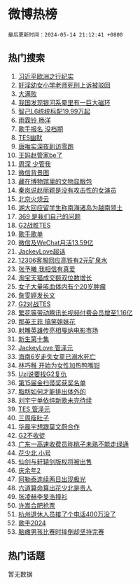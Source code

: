 # 微博热榜

`最后更新时间：2024-05-14 21:12:41 +0800`

## 热门搜索

1. [习近平欧洲之行纪实](https://m.weibo.cn/search?containerid=100103type%3D1%26t%3D10%26q%3D%23%E4%B9%A0%E8%BF%91%E5%B9%B3%E6%AC%A7%E6%B4%B2%E4%B9%8B%E8%A1%8C%E7%BA%AA%E5%AE%9E%23&stream_entry_id=51&isnewpage=1&extparam=seat%3D1%26stream_entry_id%3D51%26c_type%3D51%26dgr%3D0%26pos%3D0%26cate%3D10103%26q%3D%2523%25E4%25B9%25A0%25E8%25BF%2591%25E5%25B9%25B3%25E6%25AC%25A7%25E6%25B4%25B2%25E4%25B9%258B%25E8%25A1%258C%25E7%25BA%25AA%25E5%25AE%259E%2523%26filter_type%3Drealtimehot%26display_time%3D1715692360%26pre_seqid%3D1715692360484926745195)
1. [奸淫幼女小学老师死刑上诉被驳回](https://m.weibo.cn/search?containerid=100103type%3D1%26t%3D10%26q%3D%23%E5%A5%B8%E6%B7%AB%E5%B9%BC%E5%A5%B3%E5%B0%8F%E5%AD%A6%E8%80%81%E5%B8%88%E6%AD%BB%E5%88%91%E4%B8%8A%E8%AF%89%E8%A2%AB%E9%A9%B3%E5%9B%9E%23&stream_entry_id=31&isnewpage=1&extparam=seat%3D1%26stream_entry_id%3D31%26lcate%3D5001%26flag%3D16%26filter_type%3Drealtimehot%26dgr%3D0%26c_type%3D31%26cate%3D5001%26pos%3D0%26realpos%3D1%26band_rank%3D1%26q%3D%2523%25E5%25A5%25B8%25E6%25B7%25AB%25E5%25B9%25BC%25E5%25A5%25B3%25E5%25B0%258F%25E5%25AD%25A6%25E8%2580%2581%25E5%25B8%2588%25E6%25AD%25BB%25E5%2588%2591%25E4%25B8%258A%25E8%25AF%2589%25E8%25A2%25AB%25E9%25A9%25B3%25E5%259B%259E%2523%26display_time%3D1715692360%26pre_seqid%3D1715692360484926745195)
1. [大满败](https://m.weibo.cn/search?containerid=100103type%3D1%26t%3D10%26q%3D%E5%A4%A7%E6%BB%A1%E8%B4%A5&stream_entry_id=31&isnewpage=1&extparam=seat%3D1%26stream_entry_id%3D31%26lcate%3D5001%26flag%3D2%26filter_type%3Drealtimehot%26dgr%3D0%26c_type%3D31%26cate%3D5001%26pos%3D1%26realpos%3D2%26band_rank%3D2%26q%3D%25E5%25A4%25A7%25E6%25BB%25A1%25E8%25B4%25A5%26display_time%3D1715692360%26pre_seqid%3D1715692360484926745195)
1. [我国发现银河系晕里有一巨大磁环](https://m.weibo.cn/search?containerid=100103type%3D1%26t%3D10%26q%3D%23%E6%88%91%E5%9B%BD%E5%8F%91%E7%8E%B0%E9%93%B6%E6%B2%B3%E7%B3%BB%E6%99%95%E9%87%8C%E6%9C%89%E4%B8%80%E5%B7%A8%E5%A4%A7%E7%A3%81%E7%8E%AF%23&stream_entry_id=31&isnewpage=1&extparam=seat%3D1%26stream_entry_id%3D31%26lcate%3D5001%26flag%3D0%26filter_type%3Drealtimehot%26dgr%3D0%26c_type%3D31%26cate%3D5001%26pos%3D2%26realpos%3D3%26band_rank%3D3%26q%3D%2523%25E6%2588%2591%25E5%259B%25BD%25E5%258F%2591%25E7%258E%25B0%25E9%2593%25B6%25E6%25B2%25B3%25E7%25B3%25BB%25E6%2599%2595%25E9%2587%258C%25E6%259C%2589%25E4%25B8%2580%25E5%25B7%25A8%25E5%25A4%25A7%25E7%25A3%2581%25E7%258E%25AF%2523%26display_time%3D1715692360%26pre_seqid%3D1715692360484926745195)
1. [智己L6统统标配19.99万起](https://m.weibo.cn/search?containerid=100103type%3D1%26t%3D10%26q%3D%23%E6%99%BA%E5%B7%B1L6%E7%BB%9F%E7%BB%9F%E6%A0%87%E9%85%8D19.99%E4%B8%87%E8%B5%B7%23&stream_entry_id=31&isnewpage=1&extparam=seat%3D1%26stream_entry_id%3D31%26lcate%3D5001%26is_ad_pos%3D1%26filter_type%3Drealtimehot%26dgr%3D0%26c_type%3D31%26adid%3D236280%26pos%3D3%26cate%3D5001%26band_rank%3D4%26q%3D%2523%25E6%2599%25BA%25E5%25B7%25B1L6%25E7%25BB%259F%25E7%25BB%259F%25E6%25A0%2587%25E9%2585%258D19.99%25E4%25B8%2587%25E8%25B5%25B7%2523%26topic_ad%3D1%26display_time%3D1715692360%26pre_seqid%3D1715692360484926745195)
1. [雨霖铃 杨洋](https://m.weibo.cn/search?containerid=100103type%3D1%26t%3D10%26q%3D%E9%9B%A8%E9%9C%96%E9%93%83+%E6%9D%A8%E6%B4%8B&stream_entry_id=31&isnewpage=1&extparam=seat%3D1%26stream_entry_id%3D31%26lcate%3D5001%26flag%3D1%26filter_type%3Drealtimehot%26dgr%3D0%26c_type%3D31%26cate%3D5001%26pos%3D4%26realpos%3D4%26band_rank%3D4%26q%3D%25E9%259B%25A8%25E9%259C%2596%25E9%2593%2583%2520%25E6%259D%25A8%25E6%25B4%258B%26display_time%3D1715692360%26pre_seqid%3D1715692360484926745195)
1. [歌手报名 没档期](https://m.weibo.cn/search?containerid=100103type%3D1%26t%3D10%26q%3D%E6%AD%8C%E6%89%8B%E6%8A%A5%E5%90%8D+%E6%B2%A1%E6%A1%A3%E6%9C%9F&stream_entry_id=31&isnewpage=1&extparam=seat%3D1%26stream_entry_id%3D31%26lcate%3D5001%26flag%3D2%26filter_type%3Drealtimehot%26dgr%3D0%26c_type%3D31%26cate%3D5001%26pos%3D5%26realpos%3D5%26band_rank%3D5%26q%3D%25E6%25AD%258C%25E6%2589%258B%25E6%258A%25A5%25E5%2590%258D%2520%25E6%25B2%25A1%25E6%25A1%25A3%25E6%259C%259F%26display_time%3D1715692360%26pre_seqid%3D1715692360484926745195)
1. [TES幽默](https://m.weibo.cn/search?containerid=100103type%3D1%26t%3D10%26q%3D%23TES%E5%B9%BD%E9%BB%98%23&stream_entry_id=31&isnewpage=1&extparam=seat%3D1%26stream_entry_id%3D31%26lcate%3D5001%26flag%3D0%26filter_type%3Drealtimehot%26dgr%3D0%26c_type%3D31%26cate%3D5001%26pos%3D6%26realpos%3D6%26band_rank%3D6%26q%3D%2523TES%25E5%25B9%25BD%25E9%25BB%2598%2523%26display_time%3D1715692360%26pre_seqid%3D1715692360484926745195)
1. [唐唯实深夜到访零跑](https://m.weibo.cn/search?containerid=100103type%3D1%26t%3D10%26q%3D%23%E5%94%90%E5%94%AF%E5%AE%9E%E6%B7%B1%E5%A4%9C%E5%88%B0%E8%AE%BF%E9%9B%B6%E8%B7%91%23&stream_entry_id=31&isnewpage=1&extparam=seat%3D1%26stream_entry_id%3D31%26lcate%3D5001%26is_ad_pos%3D1%26filter_type%3Drealtimehot%26dgr%3D0%26c_type%3D31%26adid%3D236282%26pos%3D7%26cate%3D5001%26band_rank%3D7%26q%3D%2523%25E5%2594%2590%25E5%2594%25AF%25E5%25AE%259E%25E6%25B7%25B1%25E5%25A4%259C%25E5%2588%25B0%25E8%25AE%25BF%25E9%259B%25B6%25E8%25B7%2591%2523%26topic_ad%3D1%26display_time%3D1715692360%26pre_seqid%3D1715692360484926745195)
1. [王妈赵管家be了](https://m.weibo.cn/search?containerid=100103type%3D1%26t%3D10%26q%3D%E7%8E%8B%E5%A6%88%E8%B5%B5%E7%AE%A1%E5%AE%B6be%E4%BA%86&stream_entry_id=31&isnewpage=1&extparam=seat%3D1%26stream_entry_id%3D31%26lcate%3D5001%26flag%3D2%26filter_type%3Drealtimehot%26dgr%3D0%26c_type%3D31%26cate%3D5001%26pos%3D8%26realpos%3D7%26band_rank%3D7%26q%3D%25E7%258E%258B%25E5%25A6%2588%25E8%25B5%25B5%25E7%25AE%25A1%25E5%25AE%25B6be%25E4%25BA%2586%26display_time%3D1715692360%26pre_seqid%3D1715692360484926745195)
1. [周深 少管我](https://m.weibo.cn/search?containerid=100103type%3D1%26t%3D10%26q%3D%E5%91%A8%E6%B7%B1+%E5%B0%91%E7%AE%A1%E6%88%91&stream_entry_id=31&isnewpage=1&extparam=seat%3D1%26stream_entry_id%3D31%26lcate%3D5001%26flag%3D16%26filter_type%3Drealtimehot%26dgr%3D0%26c_type%3D31%26cate%3D5001%26pos%3D9%26realpos%3D8%26band_rank%3D8%26q%3D%25E5%2591%25A8%25E6%25B7%25B1%2520%25E5%25B0%2591%25E7%25AE%25A1%25E6%2588%2591%26display_time%3D1715692360%26pre_seqid%3D1715692360484926745195)
1. [微信背景图](https://m.weibo.cn/search?containerid=100103type%3D1%26t%3D10%26q%3D%E5%BE%AE%E4%BF%A1%E8%83%8C%E6%99%AF%E5%9B%BE&stream_entry_id=31&isnewpage=1&extparam=seat%3D1%26stream_entry_id%3D31%26lcate%3D5001%26flag%3D0%26filter_type%3Drealtimehot%26dgr%3D0%26c_type%3D31%26cate%3D5001%26pos%3D10%26realpos%3D9%26band_rank%3D9%26q%3D%25E5%25BE%25AE%25E4%25BF%25A1%25E8%2583%258C%25E6%2599%25AF%25E5%259B%25BE%26display_time%3D1715692360%26pre_seqid%3D1715692360484926745195)
1. [藏在博物馆里的文物显眼包](https://m.weibo.cn/search?containerid=100103type%3D1%26t%3D10%26q%3D%23%E8%97%8F%E5%9C%A8%E5%8D%9A%E7%89%A9%E9%A6%86%E9%87%8C%E7%9A%84%E6%96%87%E7%89%A9%E6%98%BE%E7%9C%BC%E5%8C%85%23&stream_entry_id=31&isnewpage=1&extparam=seat%3D1%26stream_entry_id%3D31%26lcate%3D5001%26flag%3D32768%26filter_type%3Drealtimehot%26dgr%3D0%26c_type%3D31%26cate%3D5001%26pos%3D11%26realpos%3D10%26band_rank%3D10%26q%3D%2523%25E8%2597%258F%25E5%259C%25A8%25E5%258D%259A%25E7%2589%25A9%25E9%25A6%2586%25E9%2587%258C%25E7%259A%2584%25E6%2596%2587%25E7%2589%25A9%25E6%2598%25BE%25E7%259C%25BC%25E5%258C%2585%2523%26display_time%3D1715692360%26pre_seqid%3D1715692360484926745195)
1. [秦岚说赵丽颖是没有攻击性的女演员](https://m.weibo.cn/search?containerid=100103type%3D1%26t%3D10%26q%3D%23%E7%A7%A6%E5%B2%9A%E8%AF%B4%E8%B5%B5%E4%B8%BD%E9%A2%96%E6%98%AF%E6%B2%A1%E6%9C%89%E6%94%BB%E5%87%BB%E6%80%A7%E7%9A%84%E5%A5%B3%E6%BC%94%E5%91%98%23&stream_entry_id=31&isnewpage=1&extparam=seat%3D1%26stream_entry_id%3D31%26lcate%3D5001%26flag%3D2%26filter_type%3Drealtimehot%26dgr%3D0%26c_type%3D31%26cate%3D5001%26pos%3D12%26realpos%3D11%26band_rank%3D11%26q%3D%2523%25E7%25A7%25A6%25E5%25B2%259A%25E8%25AF%25B4%25E8%25B5%25B5%25E4%25B8%25BD%25E9%25A2%2596%25E6%2598%25AF%25E6%25B2%25A1%25E6%259C%2589%25E6%2594%25BB%25E5%2587%25BB%25E6%2580%25A7%25E7%259A%2584%25E5%25A5%25B3%25E6%25BC%2594%25E5%2591%2598%2523%26display_time%3D1715692360%26pre_seqid%3D1715692360484926745195)
1. [北京火烧云](https://m.weibo.cn/search?containerid=100103type%3D1%26t%3D10%26q%3D%E5%8C%97%E4%BA%AC%E7%81%AB%E7%83%A7%E4%BA%91&stream_entry_id=31&isnewpage=1&extparam=seat%3D1%26stream_entry_id%3D31%26lcate%3D5001%26flag%3D0%26filter_type%3Drealtimehot%26dgr%3D0%26c_type%3D31%26cate%3D5001%26pos%3D13%26realpos%3D12%26band_rank%3D12%26q%3D%25E5%258C%2597%25E4%25BA%25AC%25E7%2581%25AB%25E7%2583%25A7%25E4%25BA%2591%26display_time%3D1715692360%26pre_seqid%3D1715692360484926745195)
1. [湖大回应留学生称南海诸岛为越南领土](https://m.weibo.cn/search?containerid=100103type%3D1%26t%3D10%26q%3D%23%E6%B9%96%E5%A4%A7%E5%9B%9E%E5%BA%94%E7%95%99%E5%AD%A6%E7%94%9F%E7%A7%B0%E5%8D%97%E6%B5%B7%E8%AF%B8%E5%B2%9B%E4%B8%BA%E8%B6%8A%E5%8D%97%E9%A2%86%E5%9C%9F%23&stream_entry_id=31&isnewpage=1&extparam=seat%3D1%26stream_entry_id%3D31%26lcate%3D5001%26flag%3D1%26filter_type%3Drealtimehot%26dgr%3D0%26c_type%3D31%26cate%3D5001%26pos%3D14%26realpos%3D13%26band_rank%3D13%26q%3D%2523%25E6%25B9%2596%25E5%25A4%25A7%25E5%259B%259E%25E5%25BA%2594%25E7%2595%2599%25E5%25AD%25A6%25E7%2594%259F%25E7%25A7%25B0%25E5%258D%2597%25E6%25B5%25B7%25E8%25AF%25B8%25E5%25B2%259B%25E4%25B8%25BA%25E8%25B6%258A%25E5%258D%2597%25E9%25A2%2586%25E5%259C%259F%2523%26display_time%3D1715692360%26pre_seqid%3D1715692360484926745195)
1. [369 是我们自己的问题](https://m.weibo.cn/search?containerid=100103type%3D1%26t%3D10%26q%3D369+%E6%98%AF%E6%88%91%E4%BB%AC%E8%87%AA%E5%B7%B1%E7%9A%84%E9%97%AE%E9%A2%98&stream_entry_id=31&isnewpage=1&extparam=seat%3D1%26stream_entry_id%3D31%26lcate%3D5001%26flag%3D1%26filter_type%3Drealtimehot%26dgr%3D0%26c_type%3D31%26cate%3D5001%26pos%3D15%26realpos%3D14%26band_rank%3D14%26q%3D369%2520%25E6%2598%25AF%25E6%2588%2591%25E4%25BB%25AC%25E8%2587%25AA%25E5%25B7%25B1%25E7%259A%2584%25E9%2597%25AE%25E9%25A2%2598%26display_time%3D1715692360%26pre_seqid%3D1715692360484926745195)
1. [G2战胜TES](https://m.weibo.cn/search?containerid=100103type%3D1%26t%3D10%26q%3D%23G2%E6%88%98%E8%83%9CTES%23&stream_entry_id=31&isnewpage=1&extparam=seat%3D1%26stream_entry_id%3D31%26lcate%3D5001%26flag%3D0%26filter_type%3Drealtimehot%26dgr%3D0%26c_type%3D31%26cate%3D5001%26pos%3D16%26realpos%3D15%26band_rank%3D15%26q%3D%2523G2%25E6%2588%2598%25E8%2583%259CTES%2523%26display_time%3D1715692360%26pre_seqid%3D1715692360484926745195)
1. [歌手歌单](https://m.weibo.cn/search?containerid=100103type%3D1%26t%3D10%26q%3D%E6%AD%8C%E6%89%8B%E6%AD%8C%E5%8D%95&stream_entry_id=31&isnewpage=1&extparam=seat%3D1%26stream_entry_id%3D31%26lcate%3D5001%26flag%3D0%26filter_type%3Drealtimehot%26dgr%3D0%26c_type%3D31%26cate%3D5001%26pos%3D17%26realpos%3D16%26band_rank%3D16%26q%3D%25E6%25AD%258C%25E6%2589%258B%25E6%25AD%258C%25E5%258D%2595%26display_time%3D1715692360%26pre_seqid%3D1715692360484926745195)
1. [微信及WeChat月活13.59亿](https://m.weibo.cn/search?containerid=100103type%3D1%26t%3D10%26q%3D%23%E5%BE%AE%E4%BF%A1%E5%8F%8AWeChat%E6%9C%88%E6%B4%BB13.59%E4%BA%BF%23&stream_entry_id=31&isnewpage=1&extparam=seat%3D1%26stream_entry_id%3D31%26lcate%3D5001%26flag%3D0%26filter_type%3Drealtimehot%26dgr%3D0%26c_type%3D31%26cate%3D5001%26pos%3D18%26realpos%3D17%26band_rank%3D17%26q%3D%2523%25E5%25BE%25AE%25E4%25BF%25A1%25E5%258F%258AWeChat%25E6%259C%2588%25E6%25B4%25BB13.59%25E4%25BA%25BF%2523%26display_time%3D1715692360%26pre_seqid%3D1715692360484926745195)
1. [JackeyLove超话](https://m.weibo.cn/search?containerid=100103type%3D1%26t%3D10%26q%3DJackeyLove%E8%B6%85%E8%AF%9D&stream_entry_id=31&isnewpage=1&extparam=seat%3D1%26stream_entry_id%3D31%26lcate%3D5001%26flag%3D1%26filter_type%3Drealtimehot%26dgr%3D0%26c_type%3D31%26cate%3D5001%26pos%3D19%26realpos%3D18%26band_rank%3D18%26q%3DJackeyLove%25E8%25B6%2585%25E8%25AF%259D%26display_time%3D1715692360%26pre_seqid%3D1715692360484926745195)
1. [12306客服回应高铁有2元矿泉水](https://m.weibo.cn/search?containerid=100103type%3D1%26t%3D10%26q%3D%2312306%E5%AE%A2%E6%9C%8D%E5%9B%9E%E5%BA%94%E9%AB%98%E9%93%81%E6%9C%892%E5%85%83%E7%9F%BF%E6%B3%89%E6%B0%B4%23&stream_entry_id=31&isnewpage=1&extparam=seat%3D1%26stream_entry_id%3D31%26lcate%3D5001%26flag%3D0%26filter_type%3Drealtimehot%26dgr%3D0%26c_type%3D31%26cate%3D5001%26pos%3D20%26realpos%3D19%26band_rank%3D19%26q%3D%252312306%25E5%25AE%25A2%25E6%259C%258D%25E5%259B%259E%25E5%25BA%2594%25E9%25AB%2598%25E9%2593%2581%25E6%259C%25892%25E5%2585%2583%25E7%259F%25BF%25E6%25B3%2589%25E6%25B0%25B4%2523%26display_time%3D1715692360%26pre_seqid%3D1715692360484926745195)
1. [张予曦 我相信有真爱](https://m.weibo.cn/search?containerid=100103type%3D1%26t%3D10%26q%3D%E5%BC%A0%E4%BA%88%E6%9B%A6+%E6%88%91%E7%9B%B8%E4%BF%A1%E6%9C%89%E7%9C%9F%E7%88%B1&stream_entry_id=31&isnewpage=1&extparam=seat%3D1%26stream_entry_id%3D31%26lcate%3D5001%26flag%3D1%26filter_type%3Drealtimehot%26dgr%3D0%26c_type%3D31%26cate%3D5001%26pos%3D21%26realpos%3D20%26band_rank%3D20%26q%3D%25E5%25BC%25A0%25E4%25BA%2588%25E6%259B%25A6%2520%25E6%2588%2591%25E7%259B%25B8%25E4%25BF%25A1%25E6%259C%2589%25E7%259C%259F%25E7%2588%25B1%26display_time%3D1715692360%26pre_seqid%3D1715692360484926745195)
1. [淘宝天猫成交额双位数增长](https://m.weibo.cn/search?containerid=100103type%3D1%26t%3D10%26q%3D%23%E6%B7%98%E5%AE%9D%E5%A4%A9%E7%8C%AB%E6%88%90%E4%BA%A4%E9%A2%9D%E5%8F%8C%E4%BD%8D%E6%95%B0%E5%A2%9E%E9%95%BF%23&stream_entry_id=31&isnewpage=1&extparam=seat%3D1%26stream_entry_id%3D31%26lcate%3D5001%26cate%3D5001%26flag%3D0%26filter_type%3Drealtimehot%26dgr%3D0%26c_type%3D31%26adid%3D236440%26pos%3D22%26realpos%3D21%26band_rank%3D21%26q%3D%2523%25E6%25B7%2598%25E5%25AE%259D%25E5%25A4%25A9%25E7%258C%25AB%25E6%2588%2590%25E4%25BA%25A4%25E9%25A2%259D%25E5%258F%258C%25E4%25BD%258D%25E6%2595%25B0%25E5%25A2%259E%25E9%2595%25BF%2523%26display_time%3D1715692360%26pre_seqid%3D1715692360484926745195)
1. [女子大量咳血体内有个20岁肿瘤](https://m.weibo.cn/search?containerid=100103type%3D1%26t%3D10%26q%3D%23%E5%A5%B3%E5%AD%90%E5%A4%A7%E9%87%8F%E5%92%B3%E8%A1%80%E4%BD%93%E5%86%85%E6%9C%89%E4%B8%AA20%E5%B2%81%E8%82%BF%E7%98%A4%23&stream_entry_id=31&isnewpage=1&extparam=seat%3D1%26stream_entry_id%3D31%26lcate%3D5001%26flag%3D1%26filter_type%3Drealtimehot%26dgr%3D0%26c_type%3D31%26cate%3D5001%26pos%3D23%26realpos%3D22%26band_rank%3D22%26q%3D%2523%25E5%25A5%25B3%25E5%25AD%2590%25E5%25A4%25A7%25E9%2587%258F%25E5%2592%25B3%25E8%25A1%2580%25E4%25BD%2593%25E5%2586%2585%25E6%259C%2589%25E4%25B8%25AA20%25E5%25B2%2581%25E8%2582%25BF%25E7%2598%25A4%2523%26display_time%3D1715692360%26pre_seqid%3D1715692360484926745195)
1. [詹雯婷发长文](https://m.weibo.cn/search?containerid=100103type%3D1%26t%3D10%26q%3D%23%E8%A9%B9%E9%9B%AF%E5%A9%B7%E5%8F%91%E9%95%BF%E6%96%87%23&stream_entry_id=31&isnewpage=1&extparam=seat%3D1%26stream_entry_id%3D31%26lcate%3D5001%26flag%3D0%26filter_type%3Drealtimehot%26dgr%3D0%26c_type%3D31%26cate%3D5001%26pos%3D24%26realpos%3D23%26band_rank%3D23%26q%3D%2523%25E8%25A9%25B9%25E9%259B%25AF%25E5%25A9%25B7%25E5%258F%2591%25E9%2595%25BF%25E6%2596%2587%2523%26display_time%3D1715692360%26pre_seqid%3D1715692360484926745195)
1. [G2对战TES](https://m.weibo.cn/search?containerid=100103type%3D1%26t%3D10%26q%3D%23G2%E5%AF%B9%E6%88%98TES%23&stream_entry_id=31&isnewpage=1&extparam=seat%3D1%26stream_entry_id%3D31%26lcate%3D5001%26flag%3D0%26filter_type%3Drealtimehot%26dgr%3D0%26c_type%3D31%26cate%3D5001%26pos%3D25%26realpos%3D24%26band_rank%3D24%26q%3D%2523G2%25E5%25AF%25B9%25E6%2588%2598TES%2523%26display_time%3D1715692360%26pre_seqid%3D1715692360484926745195)
1. [繁花等带动腾讯长视频付费会员增至1.16亿](https://m.weibo.cn/search?containerid=100103type%3D1%26t%3D10%26q%3D%23%E7%B9%81%E8%8A%B1%E7%AD%89%E5%B8%A6%E5%8A%A8%E8%85%BE%E8%AE%AF%E9%95%BF%E8%A7%86%E9%A2%91%E4%BB%98%E8%B4%B9%E4%BC%9A%E5%91%98%E5%A2%9E%E8%87%B31.16%E4%BA%BF%23&stream_entry_id=31&isnewpage=1&extparam=seat%3D1%26stream_entry_id%3D31%26lcate%3D5001%26flag%3D1%26filter_type%3Drealtimehot%26dgr%3D0%26c_type%3D31%26cate%3D5001%26pos%3D26%26realpos%3D25%26band_rank%3D25%26q%3D%2523%25E7%25B9%2581%25E8%258A%25B1%25E7%25AD%2589%25E5%25B8%25A6%25E5%258A%25A8%25E8%2585%25BE%25E8%25AE%25AF%25E9%2595%25BF%25E8%25A7%2586%25E9%25A2%2591%25E4%25BB%2598%25E8%25B4%25B9%25E4%25BC%259A%25E5%2591%2598%25E5%25A2%259E%25E8%2587%25B31.16%25E4%25BA%25BF%2523%26display_time%3D1715692360%26pre_seqid%3D1715692360484926745195)
1. [那英王菲 搞笑姐妹花](https://m.weibo.cn/search?containerid=100103type%3D1%26t%3D10%26q%3D%E9%82%A3%E8%8B%B1%E7%8E%8B%E8%8F%B2+%E6%90%9E%E7%AC%91%E5%A7%90%E5%A6%B9%E8%8A%B1&stream_entry_id=31&isnewpage=1&extparam=seat%3D1%26stream_entry_id%3D31%26lcate%3D5001%26flag%3D1%26filter_type%3Drealtimehot%26dgr%3D0%26c_type%3D31%26cate%3D5001%26pos%3D27%26realpos%3D26%26band_rank%3D26%26q%3D%25E9%2582%25A3%25E8%258B%25B1%25E7%258E%258B%25E8%258F%25B2%2520%25E6%2590%259E%25E7%25AC%2591%25E5%25A7%2590%25E5%25A6%25B9%25E8%258A%25B1%26display_time%3D1715692360%26pre_seqid%3D1715692360484926745195)
1. [射雕英雄传亮相戛纳电影市场](https://m.weibo.cn/search?containerid=100103type%3D1%26t%3D10%26q%3D%23%E5%B0%84%E9%9B%95%E8%8B%B1%E9%9B%84%E4%BC%A0%E4%BA%AE%E7%9B%B8%E6%88%9B%E7%BA%B3%E7%94%B5%E5%BD%B1%E5%B8%82%E5%9C%BA%23&stream_entry_id=31&isnewpage=1&extparam=seat%3D1%26stream_entry_id%3D31%26lcate%3D5001%26flag%3D1%26filter_type%3Drealtimehot%26dgr%3D0%26c_type%3D31%26cate%3D5001%26pos%3D28%26realpos%3D27%26band_rank%3D27%26q%3D%2523%25E5%25B0%2584%25E9%259B%2595%25E8%258B%25B1%25E9%259B%2584%25E4%25BC%25A0%25E4%25BA%25AE%25E7%259B%25B8%25E6%2588%259B%25E7%25BA%25B3%25E7%2594%25B5%25E5%25BD%25B1%25E5%25B8%2582%25E5%259C%25BA%2523%26display_time%3D1715692360%26pre_seqid%3D1715692360484926745195)
1. [新生第十集](https://m.weibo.cn/search?containerid=100103type%3D1%26t%3D10%26q%3D%E6%96%B0%E7%94%9F%E7%AC%AC%E5%8D%81%E9%9B%86&stream_entry_id=31&isnewpage=1&extparam=seat%3D1%26stream_entry_id%3D31%26lcate%3D5001%26flag%3D1%26filter_type%3Drealtimehot%26dgr%3D0%26c_type%3D31%26cate%3D5001%26pos%3D29%26realpos%3D28%26band_rank%3D28%26q%3D%25E6%2596%25B0%25E7%2594%259F%25E7%25AC%25AC%25E5%258D%2581%25E9%259B%2586%26display_time%3D1715692360%26pre_seqid%3D1715692360484926745195)
1. [JackeyLove 管泽元](https://m.weibo.cn/search?containerid=100103type%3D1%26t%3D10%26q%3DJackeyLove+%E7%AE%A1%E6%B3%BD%E5%85%83&stream_entry_id=31&isnewpage=1&extparam=seat%3D1%26stream_entry_id%3D31%26lcate%3D5001%26flag%3D1%26filter_type%3Drealtimehot%26dgr%3D0%26c_type%3D31%26cate%3D5001%26pos%3D30%26realpos%3D29%26band_rank%3D29%26q%3DJackeyLove%2520%25E7%25AE%25A1%25E6%25B3%25BD%25E5%2585%2583%26display_time%3D1715692360%26pre_seqid%3D1715692360484926745195)
1. [海南6岁走失女童已溺水死亡](https://m.weibo.cn/search?containerid=100103type%3D1%26t%3D10%26q%3D%23%E6%B5%B7%E5%8D%976%E5%B2%81%E8%B5%B0%E5%A4%B1%E5%A5%B3%E7%AB%A5%E5%B7%B2%E6%BA%BA%E6%B0%B4%E6%AD%BB%E4%BA%A1%23&stream_entry_id=31&isnewpage=1&extparam=seat%3D1%26stream_entry_id%3D31%26lcate%3D5001%26flag%3D0%26filter_type%3Drealtimehot%26dgr%3D0%26c_type%3D31%26cate%3D5001%26pos%3D31%26realpos%3D30%26band_rank%3D30%26q%3D%2523%25E6%25B5%25B7%25E5%258D%25976%25E5%25B2%2581%25E8%25B5%25B0%25E5%25A4%25B1%25E5%25A5%25B3%25E7%25AB%25A5%25E5%25B7%25B2%25E6%25BA%25BA%25E6%25B0%25B4%25E6%25AD%25BB%25E4%25BA%25A1%2523%26display_time%3D1715692360%26pre_seqid%3D1715692360484926745195)
1. [林巧稚 开始为女性加热鸭嘴钳](https://m.weibo.cn/search?containerid=100103type%3D1%26t%3D10%26q%3D%E6%9E%97%E5%B7%A7%E7%A8%9A+%E5%BC%80%E5%A7%8B%E4%B8%BA%E5%A5%B3%E6%80%A7%E5%8A%A0%E7%83%AD%E9%B8%AD%E5%98%B4%E9%92%B3&stream_entry_id=31&isnewpage=1&extparam=seat%3D1%26stream_entry_id%3D31%26lcate%3D5001%26flag%3D1%26filter_type%3Drealtimehot%26dgr%3D0%26c_type%3D31%26cate%3D5001%26pos%3D32%26realpos%3D31%26band_rank%3D31%26q%3D%25E6%259E%2597%25E5%25B7%25A7%25E7%25A8%259A%2520%25E5%25BC%2580%25E5%25A7%258B%25E4%25B8%25BA%25E5%25A5%25B3%25E6%2580%25A7%25E5%258A%25A0%25E7%2583%25AD%25E9%25B8%25AD%25E5%2598%25B4%25E9%2592%25B3%26display_time%3D1715692360%26pre_seqid%3D1715692360484926745195)
1. [Uzi说要找G2复仇](https://m.weibo.cn/search?containerid=100103type%3D1%26t%3D10%26q%3D%23Uzi%E8%AF%B4%E8%A6%81%E6%89%BEG2%E5%A4%8D%E4%BB%87%23&stream_entry_id=31&isnewpage=1&extparam=seat%3D1%26stream_entry_id%3D31%26lcate%3D5001%26flag%3D1%26filter_type%3Drealtimehot%26dgr%3D0%26c_type%3D31%26cate%3D5001%26pos%3D33%26realpos%3D32%26band_rank%3D32%26q%3D%2523Uzi%25E8%25AF%25B4%25E8%25A6%2581%25E6%2589%25BEG2%25E5%25A4%258D%25E4%25BB%2587%2523%26display_time%3D1715692360%26pre_seqid%3D1715692360484926745195)
1. [第15届金扫帚奖获奖名单](https://m.weibo.cn/search?containerid=100103type%3D1%26t%3D10%26q%3D%23%E7%AC%AC15%E5%B1%8A%E9%87%91%E6%89%AB%E5%B8%9A%E5%A5%96%E8%8E%B7%E5%A5%96%E5%90%8D%E5%8D%95%23&stream_entry_id=31&isnewpage=1&extparam=seat%3D1%26stream_entry_id%3D31%26lcate%3D5001%26flag%3D1%26filter_type%3Drealtimehot%26dgr%3D0%26c_type%3D31%26cate%3D5001%26pos%3D34%26realpos%3D33%26band_rank%3D33%26q%3D%2523%25E7%25AC%25AC15%25E5%25B1%258A%25E9%2587%2591%25E6%2589%25AB%25E5%25B8%259A%25E5%25A5%2596%25E8%258E%25B7%25E5%25A5%2596%25E5%2590%258D%25E5%258D%2595%2523%26display_time%3D1715692360%26pre_seqid%3D1715692360484926745195)
1. [脂肪如何才能排出体外的](https://m.weibo.cn/search?containerid=100103type%3D1%26t%3D10%26q%3D%E8%84%82%E8%82%AA%E5%A6%82%E4%BD%95%E6%89%8D%E8%83%BD%E6%8E%92%E5%87%BA%E4%BD%93%E5%A4%96%E7%9A%84&stream_entry_id=31&isnewpage=1&extparam=seat%3D1%26stream_entry_id%3D31%26lcate%3D5001%26flag%3D1%26filter_type%3Drealtimehot%26dgr%3D0%26c_type%3D31%26cate%3D5001%26pos%3D35%26realpos%3D34%26band_rank%3D34%26q%3D%25E8%2584%2582%25E8%2582%25AA%25E5%25A6%2582%25E4%25BD%2595%25E6%2589%258D%25E8%2583%25BD%25E6%258E%2592%25E5%2587%25BA%25E4%25BD%2593%25E5%25A4%2596%25E7%259A%2584%26display_time%3D1715692360%26pre_seqid%3D1715692360484926745195)
1. [刘宇宁单依纯新歌未完待续](https://m.weibo.cn/search?containerid=100103type%3D1%26t%3D10%26q%3D%23%E5%88%98%E5%AE%87%E5%AE%81%E5%8D%95%E4%BE%9D%E7%BA%AF%E6%96%B0%E6%AD%8C%E6%9C%AA%E5%AE%8C%E5%BE%85%E7%BB%AD%23&stream_entry_id=31&isnewpage=1&extparam=seat%3D1%26stream_entry_id%3D31%26lcate%3D5001%26flag%3D1%26filter_type%3Drealtimehot%26dgr%3D0%26c_type%3D31%26cate%3D5001%26pos%3D36%26realpos%3D35%26band_rank%3D35%26q%3D%2523%25E5%2588%2598%25E5%25AE%2587%25E5%25AE%2581%25E5%258D%2595%25E4%25BE%259D%25E7%25BA%25AF%25E6%2596%25B0%25E6%25AD%258C%25E6%259C%25AA%25E5%25AE%258C%25E5%25BE%2585%25E7%25BB%25AD%2523%26display_time%3D1715692360%26pre_seqid%3D1715692360484926745195)
1. [TES 管泽元](https://m.weibo.cn/search?containerid=100103type%3D1%26t%3D10%26q%3DTES+%E7%AE%A1%E6%B3%BD%E5%85%83&stream_entry_id=31&isnewpage=1&extparam=seat%3D1%26stream_entry_id%3D31%26lcate%3D5001%26flag%3D0%26filter_type%3Drealtimehot%26dgr%3D0%26c_type%3D31%26cate%3D5001%26pos%3D37%26realpos%3D36%26band_rank%3D36%26q%3DTES%2520%25E7%25AE%25A1%25E6%25B3%25BD%25E5%2585%2583%26display_time%3D1715692360%26pre_seqid%3D1715692360484926745195)
1. [三周瘦肚子](https://m.weibo.cn/search?containerid=100103type%3D1%26t%3D10%26q%3D%E4%B8%89%E5%91%A8%E7%98%A6%E8%82%9A%E5%AD%90&stream_entry_id=31&isnewpage=1&extparam=seat%3D1%26stream_entry_id%3D31%26lcate%3D5001%26flag%3D1%26filter_type%3Drealtimehot%26dgr%3D0%26c_type%3D31%26cate%3D5001%26pos%3D38%26realpos%3D37%26band_rank%3D37%26q%3D%25E4%25B8%2589%25E5%2591%25A8%25E7%2598%25A6%25E8%2582%259A%25E5%25AD%2590%26display_time%3D1715692360%26pre_seqid%3D1715692360484926745195)
1. [华晨宇想跟莫文蔚合作](https://m.weibo.cn/search?containerid=100103type%3D1%26t%3D10%26q%3D%E5%8D%8E%E6%99%A8%E5%AE%87%E6%83%B3%E8%B7%9F%E8%8E%AB%E6%96%87%E8%94%9A%E5%90%88%E4%BD%9C&stream_entry_id=31&isnewpage=1&extparam=seat%3D1%26stream_entry_id%3D31%26lcate%3D5001%26flag%3D0%26filter_type%3Drealtimehot%26dgr%3D0%26c_type%3D31%26cate%3D5001%26pos%3D39%26realpos%3D38%26band_rank%3D38%26q%3D%25E5%258D%258E%25E6%2599%25A8%25E5%25AE%2587%25E6%2583%25B3%25E8%25B7%259F%25E8%258E%25AB%25E6%2596%2587%25E8%2594%259A%25E5%2590%2588%25E4%25BD%259C%26display_time%3D1715692360%26pre_seqid%3D1715692360484926745195)
1. [G2不收徒](https://m.weibo.cn/search?containerid=100103type%3D1%26t%3D10%26q%3D%23G2%E4%B8%8D%E6%94%B6%E5%BE%92%23&stream_entry_id=31&isnewpage=1&extparam=seat%3D1%26stream_entry_id%3D31%26lcate%3D5001%26flag%3D0%26filter_type%3Drealtimehot%26dgr%3D0%26c_type%3D31%26cate%3D5001%26pos%3D40%26realpos%3D39%26band_rank%3D39%26q%3D%2523G2%25E4%25B8%258D%25E6%2594%25B6%25E5%25BE%2592%2523%26display_time%3D1715692360%26pre_seqid%3D1715692360484926745195)
1. [广东一高速收费员称桃子未熟不能走绿通](https://m.weibo.cn/search?containerid=100103type%3D1%26t%3D10%26q%3D%23%E5%B9%BF%E4%B8%9C%E4%B8%80%E9%AB%98%E9%80%9F%E6%94%B6%E8%B4%B9%E5%91%98%E7%A7%B0%E6%A1%83%E5%AD%90%E6%9C%AA%E7%86%9F%E4%B8%8D%E8%83%BD%E8%B5%B0%E7%BB%BF%E9%80%9A%23&stream_entry_id=31&isnewpage=1&extparam=seat%3D1%26stream_entry_id%3D31%26lcate%3D5001%26flag%3D0%26filter_type%3Drealtimehot%26dgr%3D0%26c_type%3D31%26cate%3D5001%26pos%3D41%26realpos%3D40%26band_rank%3D40%26q%3D%2523%25E5%25B9%25BF%25E4%25B8%259C%25E4%25B8%2580%25E9%25AB%2598%25E9%2580%259F%25E6%2594%25B6%25E8%25B4%25B9%25E5%2591%2598%25E7%25A7%25B0%25E6%25A1%2583%25E5%25AD%2590%25E6%259C%25AA%25E7%2586%259F%25E4%25B8%258D%25E8%2583%25BD%25E8%25B5%25B0%25E7%25BB%25BF%25E9%2580%259A%2523%26display_time%3D1715692360%26pre_seqid%3D1715692360484926745195)
1. [花少北 小号](https://m.weibo.cn/search?containerid=100103type%3D1%26t%3D10%26q%3D%E8%8A%B1%E5%B0%91%E5%8C%97+%E5%B0%8F%E5%8F%B7&stream_entry_id=31&isnewpage=1&extparam=seat%3D1%26stream_entry_id%3D31%26lcate%3D5001%26flag%3D1%26filter_type%3Drealtimehot%26dgr%3D0%26c_type%3D31%26cate%3D5001%26pos%3D42%26realpos%3D41%26band_rank%3D41%26q%3D%25E8%258A%25B1%25E5%25B0%2591%25E5%258C%2597%2520%25E5%25B0%258F%25E5%258F%25B7%26display_time%3D1715692360%26pre_seqid%3D1715692360484926745195)
1. [仙剑与轩辕剑版权将被出售](https://m.weibo.cn/search?containerid=100103type%3D1%26t%3D10%26q%3D%23%E4%BB%99%E5%89%91%E4%B8%8E%E8%BD%A9%E8%BE%95%E5%89%91%E7%89%88%E6%9D%83%E5%B0%86%E8%A2%AB%E5%87%BA%E5%94%AE%23&stream_entry_id=31&isnewpage=1&extparam=seat%3D1%26stream_entry_id%3D31%26lcate%3D5001%26flag%3D1%26filter_type%3Drealtimehot%26dgr%3D0%26c_type%3D31%26cate%3D5001%26pos%3D43%26realpos%3D42%26band_rank%3D42%26q%3D%2523%25E4%25BB%2599%25E5%2589%2591%25E4%25B8%258E%25E8%25BD%25A9%25E8%25BE%2595%25E5%2589%2591%25E7%2589%2588%25E6%259D%2583%25E5%25B0%2586%25E8%25A2%25AB%25E5%2587%25BA%25E5%2594%25AE%2523%26display_time%3D1715692360%26pre_seqid%3D1715692360484926745195)
1. [庆余年2](https://m.weibo.cn/search?containerid=100103type%3D1%26t%3D10%26q%3D%E5%BA%86%E4%BD%99%E5%B9%B42&stream_entry_id=31&isnewpage=1&extparam=seat%3D1%26stream_entry_id%3D31%26lcate%3D5001%26flag%3D0%26filter_type%3Drealtimehot%26dgr%3D0%26c_type%3D31%26cate%3D5001%26pos%3D44%26realpos%3D43%26band_rank%3D43%26q%3D%25E5%25BA%2586%25E4%25BD%2599%25E5%25B9%25B42%26display_time%3D1715692360%26pre_seqid%3D1715692360484926745195)
1. [阿勒泰连续两日出现极光](https://m.weibo.cn/search?containerid=100103type%3D1%26t%3D10%26q%3D%23%E9%98%BF%E5%8B%92%E6%B3%B0%E8%BF%9E%E7%BB%AD%E4%B8%A4%E6%97%A5%E5%87%BA%E7%8E%B0%E6%9E%81%E5%85%89%23&stream_entry_id=31&isnewpage=1&extparam=seat%3D1%26stream_entry_id%3D31%26lcate%3D5001%26flag%3D0%26filter_type%3Drealtimehot%26dgr%3D0%26c_type%3D31%26cate%3D5001%26pos%3D45%26realpos%3D44%26band_rank%3D44%26q%3D%2523%25E9%2598%25BF%25E5%258B%2592%25E6%25B3%25B0%25E8%25BF%259E%25E7%25BB%25AD%25E4%25B8%25A4%25E6%2597%25A5%25E5%2587%25BA%25E7%258E%25B0%25E6%259E%2581%25E5%2585%2589%2523%26display_time%3D1715692360%26pre_seqid%3D1715692360484926745195)
1. [六道算命算出花少北是贵人](https://m.weibo.cn/search?containerid=100103type%3D1%26t%3D10%26q%3D%23%E5%85%AD%E9%81%93%E7%AE%97%E5%91%BD%E7%AE%97%E5%87%BA%E8%8A%B1%E5%B0%91%E5%8C%97%E6%98%AF%E8%B4%B5%E4%BA%BA%23&stream_entry_id=31&isnewpage=1&extparam=seat%3D1%26stream_entry_id%3D31%26lcate%3D5001%26flag%3D0%26filter_type%3Drealtimehot%26dgr%3D0%26c_type%3D31%26cate%3D5001%26pos%3D46%26realpos%3D45%26band_rank%3D45%26q%3D%2523%25E5%2585%25AD%25E9%2581%2593%25E7%25AE%2597%25E5%2591%25BD%25E7%25AE%2597%25E5%2587%25BA%25E8%258A%25B1%25E5%25B0%2591%25E5%258C%2597%25E6%2598%25AF%25E8%25B4%25B5%25E4%25BA%25BA%2523%26display_time%3D1715692360%26pre_seqid%3D1715692360484926745195)
1. [张凌赫李旻浩撞衫](https://m.weibo.cn/search?containerid=100103type%3D1%26t%3D10%26q%3D%23%E5%BC%A0%E5%87%8C%E8%B5%AB%E6%9D%8E%E6%97%BB%E6%B5%A9%E6%92%9E%E8%A1%AB%23&stream_entry_id=31&isnewpage=1&extparam=seat%3D1%26stream_entry_id%3D31%26lcate%3D5001%26flag%3D0%26filter_type%3Drealtimehot%26dgr%3D0%26c_type%3D31%26cate%3D5001%26pos%3D47%26realpos%3D46%26band_rank%3D46%26q%3D%2523%25E5%25BC%25A0%25E5%2587%258C%25E8%25B5%25AB%25E6%259D%258E%25E6%2597%25BB%25E6%25B5%25A9%25E6%2592%259E%25E8%25A1%25AB%2523%26display_time%3D1715692360%26pre_seqid%3D1715692360484926745195)
1. [许嵩合肥抢票](https://m.weibo.cn/search?containerid=100103type%3D1%26t%3D10%26q%3D%E8%AE%B8%E5%B5%A9%E5%90%88%E8%82%A5%E6%8A%A2%E7%A5%A8&stream_entry_id=31&isnewpage=1&extparam=seat%3D1%26stream_entry_id%3D31%26lcate%3D5001%26flag%3D1%26filter_type%3Drealtimehot%26dgr%3D0%26c_type%3D31%26cate%3D5001%26pos%3D48%26realpos%3D47%26band_rank%3D47%26q%3D%25E8%25AE%25B8%25E5%25B5%25A9%25E5%2590%2588%25E8%2582%25A5%25E6%258A%25A2%25E7%25A5%25A8%26display_time%3D1715692360%26pre_seqid%3D1715692360484926745195)
1. [杭州退休人员接了个电话400万没了](https://m.weibo.cn/search?containerid=100103type%3D1%26t%3D10%26q%3D%23%E6%9D%AD%E5%B7%9E%E9%80%80%E4%BC%91%E4%BA%BA%E5%91%98%E6%8E%A5%E4%BA%86%E4%B8%AA%E7%94%B5%E8%AF%9D400%E4%B8%87%E6%B2%A1%E4%BA%86%23&stream_entry_id=31&isnewpage=1&extparam=seat%3D1%26stream_entry_id%3D31%26lcate%3D5001%26flag%3D0%26filter_type%3Drealtimehot%26dgr%3D0%26c_type%3D31%26cate%3D5001%26pos%3D49%26realpos%3D48%26band_rank%3D48%26q%3D%2523%25E6%259D%25AD%25E5%25B7%259E%25E9%2580%2580%25E4%25BC%2591%25E4%25BA%25BA%25E5%2591%2598%25E6%258E%25A5%25E4%25BA%2586%25E4%25B8%25AA%25E7%2594%25B5%25E8%25AF%259D400%25E4%25B8%2587%25E6%25B2%25A1%25E4%25BA%2586%2523%26display_time%3D1715692360%26pre_seqid%3D1715692360484926745195)
1. [歌手2024](https://m.weibo.cn/search?containerid=100103type%3D1%26t%3D10%26q%3D%E6%AD%8C%E6%89%8B2024&stream_entry_id=31&isnewpage=1&extparam=seat%3D1%26stream_entry_id%3D31%26lcate%3D5001%26flag%3D1%26filter_type%3Drealtimehot%26dgr%3D0%26c_type%3D31%26cate%3D5001%26pos%3D50%26realpos%3D49%26band_rank%3D49%26q%3D%25E6%25AD%258C%25E6%2589%258B2024%26display_time%3D1715692360%26pre_seqid%3D1715692360484926745195)
1. [脑瘫男孩比赛时摔倒却坚持完赛](https://m.weibo.cn/search?containerid=100103type%3D1%26t%3D10%26q%3D%23%E8%84%91%E7%98%AB%E7%94%B7%E5%AD%A9%E6%AF%94%E8%B5%9B%E6%97%B6%E6%91%94%E5%80%92%E5%8D%B4%E5%9D%9A%E6%8C%81%E5%AE%8C%E8%B5%9B%23&stream_entry_id=31&isnewpage=1&extparam=seat%3D1%26stream_entry_id%3D31%26lcate%3D5001%26flag%3D32768%26filter_type%3Drealtimehot%26dgr%3D0%26c_type%3D31%26cate%3D5001%26pos%3D51%26realpos%3D50%26band_rank%3D50%26q%3D%2523%25E8%2584%2591%25E7%2598%25AB%25E7%2594%25B7%25E5%25AD%25A9%25E6%25AF%2594%25E8%25B5%259B%25E6%2597%25B6%25E6%2591%2594%25E5%2580%2592%25E5%258D%25B4%25E5%259D%259A%25E6%258C%2581%25E5%25AE%258C%25E8%25B5%259B%2523%26display_time%3D1715692360%26pre_seqid%3D1715692360484926745195)

## 热门话题

暂无数据
